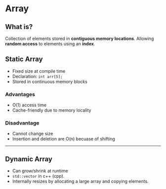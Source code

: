 # Array 

## What is?
Collection of elements stored in **contiguous memory locations**.
Allowing **random access** to elements using an **index**.

## Static Array
- Fixed size at compile time
- Declaration: `int arr[5];`
- Stored in continuous memory blocks 

### Advantages
- O(1) access time
- Cache-friendly due to memory locality

### Disadvantage
- Cannot change size
- Insertion and deletion are O(n) becuase of shifting

---

## Dynamic Array
- Can grow/shrink at runtime
- `std::vector` in c++ (cpp).
- Internally resizes by allocating a large array and copying elements.